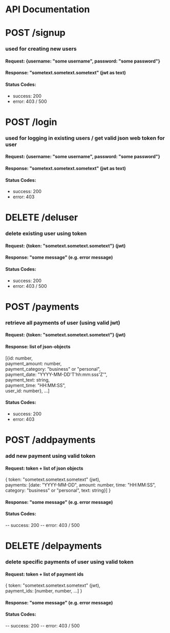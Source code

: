 # API Documentation

# POST /signup
### used for creating new users
#### Request: {username: "some username", password: "some password"}
#### Response: "sometext.sometext.sometext" (jwt as text)
#### Status Codes: 
- success: 200
- error: 403 / 500


# POST /login
### used for logging in existing users / get valid json web token for user
#### Request: {username: "some username", password: "some password"}
#### Response: "sometext.sometext.sometext" (jwt as text)
#### Status Codes: 
- success: 200
- error: 403


# DELETE /deluser
### delete existing user using token
#### Request: {token: "sometext.sometext.sometext"} (jwt)
#### Response: "some message" (e.g. error message)
#### Status Codes:
- success: 200
- error: 403 / 500


# POST /payments
### retrieve all payments of user (using valid jwt)
#### Request: {token: "sometext.sometext.sometext"} (jwt)
#### Response: list of json-objects
[{id: number, <br>
payment_amount: number, <br>
payment_category: "business" or "personal", <br>
payment_date: "YYYY-MM-DD'T'hh:mm:sss'Z'", <br>
payment_text: string, <br>
payment_time: "HH:MM:SS", <br>
user_id: number}, ...]
#### Status Codes:
- success: 200
- error: 403


# POST /addpayments
### add new payment using valid token
#### Request: token + list of json objects
{
    token: "sometext.sometext.sometext" (jwt), <br>
    payments: [date: "YYYY-MM-DD", amount: number, time: "HH:MM:SS", category: "business" or "personal", text: string}]
}
#### Response: "some message" (e.g. error message)
#### Status Codes:
-- success: 200
-- error: 403 / 500


# DELETE /delpayments
### delete specific payments of user using valid token
#### Request: token + list of payment ids
{
    token: "sometext.sometext.sometext" (jwt), <br>
    payment_ids: [number, number, ...]
}
#### Response: "some message" (e.g. error message)
#### Status Codes:
-- success: 200
-- error: 403 / 500
